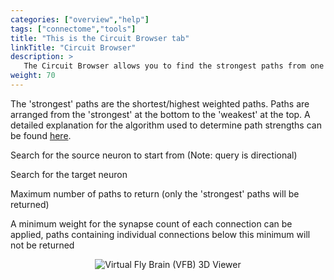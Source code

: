 ```yaml
---
categories: ["overview","help"]
tags: ["connectome","tools"]
title: "This is the Circuit Browser tab"
linkTitle: "Circuit Browser"
description: >
   The Circuit Browser allows you to find the strongest paths from one neuron (the source neuron) to another (the target neuron). 
weight: 70
---
```

<link rel="stylesheet" href="https://v2.virtualflybrain.org/org.geppetto.frontend/geppetto/node_modules/@geppettoengine/geppetto-client/geppetto-client/style/css/gpt-icons.css">

The 'strongest' paths are the shortest/highest weighted paths. Paths are arranged from the 'strongest' at the bottom to the 'weakest' at the top. A detailed explanation for the algorithm used to determine path strengths can be found [here](https://github.com/VirtualFlyBrain/graph_queries/blob/main/weighted_path.md).

<i class="far fa-dot-circle"></i>   Search for the source neuron to start from (Note: query is directional)
    
<i class="fa fa-map-marker"></i>   Search for the target neuron
    
<i class="fas fa-arrows-alt-h"></i>   Maximum number of paths to return (only the 'strongest' paths will be returned)
    
<i class="fa fa-balance-scale"></i>   A minimum weight for the synapse count of each connection can be applied, paths containing individual connections below this minimum will not be returned


<p align="center">
  <img src="https://v2.virtualflybrain.org/org.geppetto.frontend/geppetto/build/circuit1.png" alt="Virtual Fly Brain (VFB) 3D Viewer" style="max-width=50%" />
</p>

